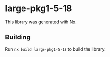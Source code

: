# large-pkg1-5-18

This library was generated with [Nx](https://nx.dev).

## Building

Run `nx build large-pkg1-5-18` to build the library.
